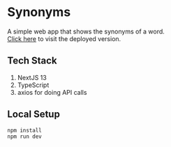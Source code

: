 # Synonyms

A simple web app that shows the synonyms of a word.  
[Click here](https://synonyms-ketan-sonar.vercel.app/) to visit the deployed version.

## Tech Stack

1. NextJS 13
1. TypeScript
1. axios for doing API calls

## Local Setup

```sh
npm install
npm run dev
```
